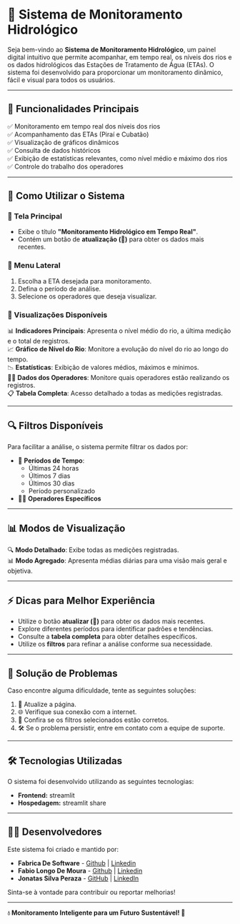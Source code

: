 # 🌊 Sistema de Monitoramento Hidrológico

Seja bem-vindo ao **Sistema de Monitoramento Hidrológico**, um painel digital intuitivo que permite acompanhar, em tempo real, os níveis dos rios e os dados hidrológicos das Estações de Tratamento de Água (ETAs). O sistema foi desenvolvido para proporcionar um monitoramento dinâmico, fácil e visual para todos os usuários.

---

## 📌 Funcionalidades Principais

✅ Monitoramento em tempo real dos níveis dos rios  
✅ Acompanhamento das ETAs (Piraí e Cubatão)  
✅ Visualização de gráficos dinâmicos  
✅ Consulta de dados históricos  
✅ Exibição de estatísticas relevantes, como nível médio e máximo dos rios  
✅ Controle do trabalho dos operadores  

---

## 🎯 Como Utilizar o Sistema

### 📌 Tela Principal
- Exibe o título **"Monitoramento Hidrológico em Tempo Real"**.
- Contém um botão de **atualização (🔄)** para obter os dados mais recentes.

### 📌 Menu Lateral
1. Escolha a ETA desejada para monitoramento.
2. Defina o período de análise.
3. Selecione os operadores que deseja visualizar.

### 📌 Visualizações Disponíveis
📊 **Indicadores Principais**: Apresenta o nível médio do rio, a última medição e o total de registros.  
📈 **Gráfico de Nível do Rio**: Monitore a evolução do nível do rio ao longo do tempo.  
📉 **Estatísticas**: Exibição de valores médios, máximos e mínimos.  
👨‍💼 **Dados dos Operadores**: Monitore quais operadores estão realizando os registros.  
📋 **Tabela Completa**: Acesso detalhado a todas as medições registradas.

---

## 🔍 Filtros Disponíveis

Para facilitar a análise, o sistema permite filtrar os dados por:
- 📆 **Períodos de Tempo**:
  - Últimas 24 horas
  - Últimos 7 dias
  - Últimos 30 dias
  - Período personalizado
- 👨‍💼 **Operadores Específicos**

---

## 📊 Modos de Visualização

🔍 **Modo Detalhado**: Exibe todas as medições registradas.  
📊 **Modo Agregado**: Apresenta médias diárias para uma visão mais geral e objetiva.  

---

## ⚡ Dicas para Melhor Experiência

- Utilize o botão **atualizar (🔄)** para obter os dados mais recentes.
- Explore diferentes períodos para identificar padrões e tendências.
- Consulte a **tabela completa** para obter detalhes específicos.
- Utilize os **filtros** para refinar a análise conforme sua necessidade.

---

## 🚨 Solução de Problemas

Caso encontre alguma dificuldade, tente as seguintes soluções:
1. 🔄 Atualize a página.
2. 🌐 Verifique sua conexão com a internet.
3. 🎯 Confira se os filtros selecionados estão corretos.
4. 🛠 Se o problema persistir, entre em contato com a equipe de suporte.

---

## 🛠 Tecnologias Utilizadas

O sistema foi desenvolvido utilizando as seguintes tecnologias:
- **Frontend:** streamlit
- **Hospedagem:** streamlit share

---

## 👨‍💻 Desenvolvedores

Este sistema foi criado e mantido por:
- **Fabrica De Software** - [Github](https://github.com/fabricadesoftware-ifc) | [Linkedin](https://linkedin.com/company/fabricadesoftware-ifc/)
- **Fabio Longo De Moura** - [Github](https://github.com/ldmfabio) | [Linkedin](https://www.linkedin.com/in/ldmfabio/)
- **Jonatas Silva Peraza** - [GitHub](https://github.com/jonatasperaza) | [LinkedIn](https://www.linkedin.com/in/jonatas-silva-peraza-aa1648294/)  

Sinta-se à vontade para contribuir ou reportar melhorias!

---

**💧 Monitoramento Inteligente para um Futuro Sustentável! 💙**

